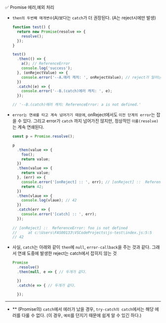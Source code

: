 ✅ Promise 에러,예외 처리
* `then의 두번째 매개변수`(A)보다는 `catch`가 더 권장된다. (A는 reject시에만 발생)
  ```javascript
  function test() {
    return new Promise(resolve => {
      resolve();
    });
  }

  test()
    .then(() => {
      a(); // ReferenceError
      console.log('success');
    }, (onRejectValue) => {
      console.error('--A.에러 캐치: ', onRejectValue); // reject가 일어난 것이 아니라 무시된다.
    })
    .catch((e) => {
      console.error('--B.(catch)에러 캐치: ', e);
    });
  
  // '--B.(catch)에러 캐치: ReferenceError: a is not defined.'
  ```
* `error는 연쇄를 타고 계속 넘어가기 때문에`, onReject에서도 `이전 단계의 error`는 잡을 수 있다. 그리고 error가 `catch` 까지 넘어가진 않지만, 정상적인 `이룸(resolve)`는 계속 연쇄된다.
  ```javascript
  const p = Promise.resolve();

  p
    .then(value => {
      foo();
      return value;
    })
    .then(value => {
      return value;
    }, (err) => {
      console.error('[onReject] :: ', err); // [onReject] ::  ReferenceError: foo is not defined
      return 42;
    })
    .then(vlaue => {
      console.log(vlaue); // 42
    })
    .catch(err => {
      console.error('[catch] :: ', err);
    });
    
  // [onReject] ::  ReferenceError: foo is not defined
  //     at c:\Users\FAS00133\VSCodeProjects\js-test\index.js:5:5
  // 42
  ```

* 사실, `catch`는 아래와 같이 `then`에 `null`, `error-callback`을 주는 것과 같다. 그래서 연쇄 도중에 발생한 reject는 catch에서 잡히지 않는 것
  ```javascript
  Promise
    .resolve()
    .then(null, e => { // 두개가 같다.

    })
    .catch(e => { // 두개가 같다.

    });
  ```

<hr />

* ** (Promise의) `catch`에서 에러가 났을 경우, `try-catch의 catch`에서는 해당 에러를 다룰 수 없다. (이 경우, `예외`를 던지기 때문에 쉽게 알 수 있긴 하다.)